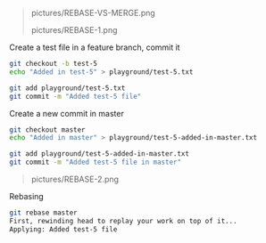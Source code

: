 > pictures/REBASE-VS-MERGE.png
>
> pictures/REBASE-1.png

Create a test file in a feature branch, commit it
```bash
git checkout -b test-5
echo "Added in test-5" > playground/test-5.txt

git add playground/test-5.txt
git commit -m "Added test-5 file"
```

Create a new commit in master
```bash
git checkout master
echo "Added in master" > playground/test-5-added-in-master.txt

git add playground/test-5-added-in-master.txt
git commit -m "Added test-5 file in master"
```

> pictures/REBASE-2.png

Rebasing
```bash
git rebase master
First, rewinding head to replay your work on top of it...
Applying: Added test-5 file
```


